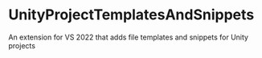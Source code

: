 # UnityProjectTemplatesAndSnippets
An extension for VS 2022 that adds file templates and snippets for Unity projects
